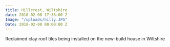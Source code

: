 ```yaml
---
title: Hillcrest, Wiltshire
date: 2018-02-08 17:38:00 Z
Image: "/uploads/hilly.JPG"
Date: 2018-02-08 00:00:00 Z
---
```


Reclaimed clay roof tiles being installed on the new-build house in Wiltshire 